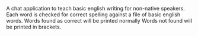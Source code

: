 A chat application to teach basic english writing for non-native speakers.
Each word is checked for correct spelling against a file of basic english words.
Words found as correct will be printed normally
Words not found will be printed in brackets.

